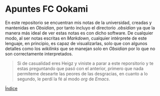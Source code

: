 # Apuntes FC Ookami
En este repositorio se encuentran mis notas de la universidad, creadas y mantenidas en *Obsidian*, por tanto incluyo el directorio *.obsidian* ya que la manera más ideal de ver estas notas es con dicho software.
De cualquier modo, al ser notas escritas en *Markdown*, cualquier intérprete de este lenguaje, en principio, es capaz de visualizarlas, solo que con algunos detalles como los *wikilinks* que se manejan solo en *Obsidian* por lo que no son correctamente interpretados.

> Si de casualidad eres Heigz y viniste a parar a este reporsitorio y te estas preguntando que pasó con el anterior, primero que nada permiteme desearte las peores de las desgracias, en cuanto a lo segundo, le perdí la fé al modo *org* de *Emacs*.  

[Índice](./Indice%20de%20materias.md)